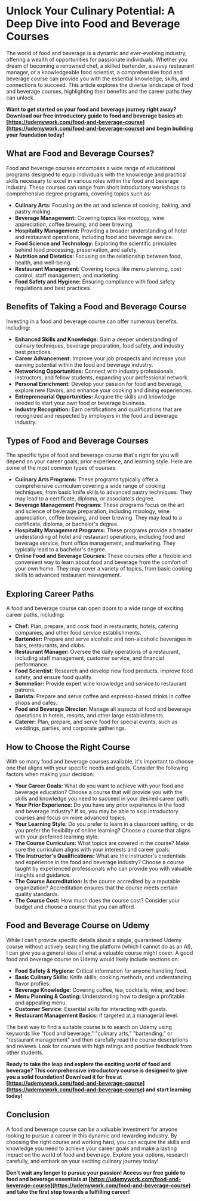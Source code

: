 # Unlock Your Culinary Potential: A Deep Dive into Food and Beverage Courses

The world of food and beverage is a dynamic and ever-evolving industry, offering a wealth of opportunities for passionate individuals. Whether you dream of becoming a renowned chef, a skilled bartender, a savvy restaurant manager, or a knowledgeable food scientist, a comprehensive food and beverage course can provide you with the essential knowledge, skills, and connections to succeed. This article explores the diverse landscape of food and beverage courses, highlighting their benefits and the career paths they can unlock.

**Want to get started on your food and beverage journey right away? Download our free introductory guide to food and beverage basics at: [https://udemywork.com/food-and-beverage-course](https://udemywork.com/food-and-beverage-course) and begin building your foundation today!**

## What are Food and Beverage Courses?

Food and beverage courses encompass a wide range of educational programs designed to equip individuals with the knowledge and practical skills necessary to excel in various roles within the food and beverage industry. These courses can range from short introductory workshops to comprehensive degree programs, covering topics such as:

*   **Culinary Arts:** Focusing on the art and science of cooking, baking, and pastry making.
*   **Beverage Management:** Covering topics like mixology, wine appreciation, coffee brewing, and beer brewing.
*   **Hospitality Management:** Providing a broader understanding of hotel and restaurant operations, including food and beverage service.
*   **Food Science and Technology:** Exploring the scientific principles behind food processing, preservation, and safety.
*   **Nutrition and Dietetics:** Focusing on the relationship between food, health, and well-being.
*   **Restaurant Management:** Covering topics like menu planning, cost control, staff management, and marketing.
*   **Food Safety and Hygiene:** Ensuring compliance with food safety regulations and best practices.

## Benefits of Taking a Food and Beverage Course

Investing in a food and beverage course can offer numerous benefits, including:

*   **Enhanced Skills and Knowledge:** Gain a deeper understanding of culinary techniques, beverage preparation, food safety, and industry best practices.
*   **Career Advancement:** Improve your job prospects and increase your earning potential within the food and beverage industry.
*   **Networking Opportunities:** Connect with industry professionals, instructors, and fellow students, expanding your professional network.
*   **Personal Enrichment:** Develop your passion for food and beverage, explore new flavors, and enhance your cooking and dining experiences.
*   **Entrepreneurial Opportunities:** Acquire the skills and knowledge needed to start your own food or beverage business.
*   **Industry Recognition:** Earn certifications and qualifications that are recognized and respected by employers in the food and beverage industry.

## Types of Food and Beverage Courses

The specific type of food and beverage course that's right for you will depend on your career goals, prior experience, and learning style. Here are some of the most common types of courses:

*   **Culinary Arts Programs:** These programs typically offer a comprehensive curriculum covering a wide range of cooking techniques, from basic knife skills to advanced pastry techniques. They may lead to a certificate, diploma, or associate's degree.
*   **Beverage Management Programs:** These programs focus on the art and science of beverage preparation, including mixology, wine appreciation, coffee brewing, and beer brewing. They may lead to a certificate, diploma, or bachelor's degree.
*   **Hospitality Management Programs:** These programs provide a broader understanding of hotel and restaurant operations, including food and beverage service, front office management, and marketing. They typically lead to a bachelor's degree.
*   **Online Food and Beverage Courses:** These courses offer a flexible and convenient way to learn about food and beverage from the comfort of your own home. They may cover a variety of topics, from basic cooking skills to advanced restaurant management.

## Exploring Career Paths

A food and beverage course can open doors to a wide range of exciting career paths, including:

*   **Chef:** Plan, prepare, and cook food in restaurants, hotels, catering companies, and other food service establishments.
*   **Bartender:** Prepare and serve alcoholic and non-alcoholic beverages in bars, restaurants, and clubs.
*   **Restaurant Manager:** Oversee the daily operations of a restaurant, including staff management, customer service, and financial performance.
*   **Food Scientist:** Research and develop new food products, improve food safety, and ensure food quality.
*   **Sommelier:** Provide expert wine knowledge and service to restaurant patrons.
*   **Barista:** Prepare and serve coffee and espresso-based drinks in coffee shops and cafes.
*   **Food and Beverage Director:** Manage all aspects of food and beverage operations in hotels, resorts, and other large establishments.
*   **Caterer:** Plan, prepare, and serve food for special events, such as weddings, parties, and corporate gatherings.

## How to Choose the Right Course

With so many food and beverage courses available, it's important to choose one that aligns with your specific needs and goals. Consider the following factors when making your decision:

*   **Your Career Goals:** What do you want to achieve with your food and beverage education? Choose a course that will provide you with the skills and knowledge you need to succeed in your desired career path.
*   **Your Prior Experience:** Do you have any prior experience in the food and beverage industry? If so, you may be able to skip introductory courses and focus on more advanced topics.
*   **Your Learning Style:** Do you prefer to learn in a classroom setting, or do you prefer the flexibility of online learning? Choose a course that aligns with your preferred learning style.
*   **The Course Curriculum:** What topics are covered in the course? Make sure the curriculum aligns with your interests and career goals.
*   **The Instructor's Qualifications:** What are the instructor's credentials and experience in the food and beverage industry? Choose a course taught by experienced professionals who can provide you with valuable insights and guidance.
*   **The Course Accreditation:** Is the course accredited by a reputable organization? Accreditation ensures that the course meets certain quality standards.
*   **The Course Cost:** How much does the course cost? Consider your budget and choose a course that you can afford.

## Food and Beverage Course on Udemy

While I can't provide specific details about a single, guaranteed Udemy course without actively searching the platform (which I cannot do as an AI), I can give you a general idea of what a valuable course might cover. A good food and beverage course on Udemy would likely include sections on:

*   **Food Safety & Hygiene:** Critical information for anyone handling food.
*   **Basic Culinary Skills:** Knife skills, cooking methods, and understanding flavor profiles.
*   **Beverage Knowledge:** Covering coffee, tea, cocktails, wine, and beer.
*   **Menu Planning & Costing:** Understanding how to design a profitable and appealing menu.
*   **Customer Service:** Essential skills for interacting with guests.
*   **Restaurant Management Basics:** If targeted at a managerial level.

The best way to find a suitable course is to search on Udemy using keywords like "food and beverage," "culinary arts," "bartending," or "restaurant management" and then carefully read the course descriptions and reviews. Look for courses with high ratings and positive feedback from other students.

**Ready to take the leap and explore the exciting world of food and beverage? This comprehensive introductory course is designed to give you a solid foundation! Download it for free at [https://udemywork.com/food-and-beverage-course](https://udemywork.com/food-and-beverage-course) and start learning today!**

## Conclusion

A food and beverage course can be a valuable investment for anyone looking to pursue a career in this dynamic and rewarding industry. By choosing the right course and working hard, you can acquire the skills and knowledge you need to achieve your career goals and make a lasting impact on the world of food and beverage. Explore your options, research carefully, and embark on your exciting culinary journey today!

**Don't wait any longer to pursue your passion! Access our free guide to food and beverage essentials at [https://udemywork.com/food-and-beverage-course](https://udemywork.com/food-and-beverage-course) and take the first step towards a fulfilling career!**
